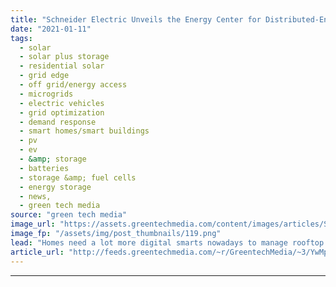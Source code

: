 ```yaml
---
title: "Schneider Electric Unveils the Energy Center for Distributed-Energy-Enabled Homes"
date: "2021-01-11"
tags: 
  - solar
  - solar plus storage 
  - residential solar
  - grid edge
  - off grid/energy access
  - microgrids
  - electric vehicles
  - grid optimization
  - demand response
  - smart homes/smart buildings
  - pv
  - ev
  - &amp; storage
  - batteries
  - storage &amp; fuel cells
  - energy storage
  - news,
  - green tech media
source: "green tech media"
image_url: "https://assets.greentechmedia.com/content/images/articles/SchneiderElectric_EnergyCenter_house_wall_XL.jpeg"
image_fp: "/assets/img/post_thumbnails/119.png"
lead: "Homes need a lot more digital smarts nowadays to manage rooftop solar, backup batteries and electric vehicle chargers. It’s nice if those distributed energy resources (DERs) can be integrated with household electrical load controls via smartphone or  ..."
article_url: "http://feeds.greentechmedia.com/~r/GreentechMedia/~3/YwMpbSO0eQU/schneider-electric-unveils-the-energy-center-for-distributed-energy-enabled-homes"
---
```


---
